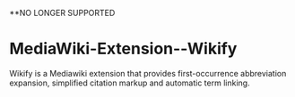 **NO LONGER SUPPORTED

MediaWiki-Extension--Wikify
===========================

Wikify is a Mediawiki extension that provides first-occurrence abbreviation expansion, simplified citation markup and automatic term linking.
